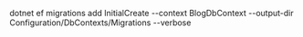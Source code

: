 dotnet ef migrations add InitialCreate --context BlogDbContext --output-dir Configuration/DbContexts/Migrations --verbose
